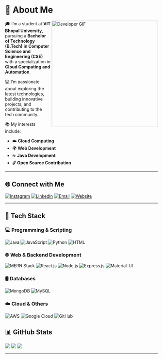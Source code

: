 # 💫 About Me  

<img align="right" alt="Developer GIF" src="https://media.giphy.com/media/qgQUggAC3Pfv687qPC/giphy.gif" width="350px"/>

🎓 I’m a student at **VIT Bhopal University**, pursuing a **Bachelor of Technology (B.Tech) in Computer Science and Engineering (CSE)** with a specialization in **Cloud Computing and Automation**.  

💻 I’m passionate about exploring the latest technologies, building innovative projects, and contributing to the tech community.  

📚 My interests include:  
- ☁️ **Cloud Computing**  
- 🌍 **Web Development**  
- ☕ **Java Development**  
- 🔓 **Open Source Contribution**  


---

## 🌐 Connect with Me  

[![Instagram](https://img.shields.io/badge/Instagram-%23E4405F.svg?logo=Instagram&logoColor=white)](https://instagram.com/kumardeepak5673)
[![LinkedIn](https://img.shields.io/badge/LinkedIn-%230077B5.svg?logo=linkedin&logoColor=white)](https://linkedin.com/in/deepak-kumar-8a293b251)
[![Email](https://img.shields.io/badge/Email-D14836?logo=gmail&logoColor=white)](mailto:deepakchandrashekhar0309@gmail.com)
[![Website](https://img.shields.io/badge/Portfolio-%23000000.svg?style=flat&logo=vercel)](https://deepak-web.vercel.app/)

---

## 🚀 Tech Stack  

### **💻 Programming & Scripting**  
![Java](https://img.shields.io/badge/Java-%23ED8B00.svg?style=for-the-badge&logo=openjdk&logoColor=white)
![JavaScript](https://img.shields.io/badge/JavaScript-%23323330.svg?style=for-the-badge&logo=javascript&logoColor=%23F7DF1E)
![Python](https://img.shields.io/badge/Python-3670A0?style=for-the-badge&logo=python&logoColor=ffdd54)
![HTML](https://img.shields.io/badge/HTML-%23E34F26.svg?style=for-the-badge&logo=html5&logoColor=white)

### **🌐 Web & Backend Development**  
![MERN Stack](https://img.shields.io/badge/MERN%20Stack-4DB33D?style=for-the-badge&logo=mongodb&logoColor=white)
![React.js](https://img.shields.io/badge/React-%2320232a.svg?style=for-the-badge&logo=react&logoColor=%2361DAFB)
![Node.js](https://img.shields.io/badge/Node.js-6DA55F?style=for-the-badge&logo=node.js&logoColor=white)
![Express.js](https://img.shields.io/badge/Express.js-%23404d59.svg?style=for-the-badge&logo=express&logoColor=%2361DAFB)
![Material-UI](https://img.shields.io/badge/Material--UI-%230081CB.svg?style=for-the-badge&logo=material-ui&logoColor=white)

### **🛢️ Databases**  
![MongoDB](https://img.shields.io/badge/MongoDB-%234ea94b.svg?style=for-the-badge&logo=mongodb&logoColor=white)
![MySQL](https://img.shields.io/badge/MySQL-4479A1.svg?style=for-the-badge&logo=mysql&logoColor=white)

### **☁️ Cloud & Others**  
![AWS](https://img.shields.io/badge/Amazon%20AWS-%23FF9900.svg?style=for-the-badge&logo=amazon-aws&logoColor=white)
![Google Cloud](https://img.shields.io/badge/Google%20Cloud-%234285F4.svg?style=for-the-badge&logo=google-cloud&logoColor=white)
![GitHub](https://img.shields.io/badge/GitHub-%23121011.svg?style=for-the-badge&logo=github&logoColor=white)

## 📊 GitHub Stats  

<img src="https://github-readme-stats.vercel.app/api?username=KDeepak5673&theme=dark&hide_border=false&include_all_commits=false&count_private=false"/>  

<img src="https://github-readme-streak-stats.herokuapp.com/?user=KDeepak5673&theme=dark&hide_border=false"/>  

<img src="https://github-readme-stats.vercel.app/api/top-langs/?username=KDeepak5673&theme=dark&hide_border=false&include_all_commits=false&count_private=false&layout=compact"/>  

---
